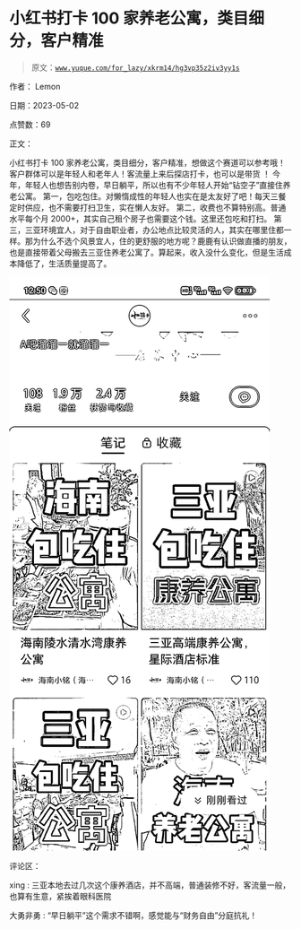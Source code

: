# 小红书打卡 100 家养老公寓，类目细分，客户精准

> 原文：[`www.yuque.com/for_lazy/xkrm14/hg3vp35z2iv3yy1s`](https://www.yuque.com/for_lazy/xkrm14/hg3vp35z2iv3yy1s)

作者： Lemon

日期：2023-05-02

点赞数：69

正文：

小红书打卡 100 家养老公寓，类目细分，客户精准，想做这个赛道可以参考哦！客户群体可以是年轻人和老年人！客流量上来后探店打卡，也可以是带货 ！ 今年，年轻人也想告别内卷，早日躺平，所以也有不少年轻人开始“钻空子”直接住养老公寓。 第一，包吃包住。对懒惰成性的年轻人也实在是太友好了吧！每天三餐定时供应，也不需要打扫卫生，实在懒人友好。 第二，收费也不算特别高。普通水平每个月 2000+，其实自己租个房子也需要这个钱。这里还包吃和打扫。 第三，三亚环境宜人，对于自由职业者，办公地点比较灵活的人，其实在哪里住都一样。那为什么不选个风景宜人，住的更舒服的地方呢？鹿鹿有认识做直播的朋友，也是直接带着父母搬去三亚住养老公寓了。算起来，收入没什么变化，但是生活成本降低了，生活质量提高了。

![](img/26096302245cb35e89390316b2f60f34.png)

评论区：

xing : 三亚本地去过几次这个康养酒店，并不高端，普通装修不好，客流量一般，也算有生意，紧挨着眼科医院

大勇非勇 : “早日躺平”这个需求不错啊，感觉能与“财务自由”分庭抗礼！



